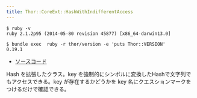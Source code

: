 ```yaml
---
title: Thor::CoreExt::HashWithIndifferentAccess
---
```


```
$ ruby -v
ruby 2.1.2p95 (2014-05-80 revision 45877) [x86_64-darwin13.0]
```

```
$ bundle exec  ruby -r thor/version -e 'puts Thor::VERSION'
0.19.1
```

* [ソースコード](https://github.com/erikhuda/thor/blob/master/lib/thor/core_ext/hash_with_indifferent_access.rb)

Hash を拡張したクラス。key を強制的にシンボルに変換したHashで文字列でもアクセスできる。key が存在するかどうかを key 名にクエスションマークをつけるだけで確認できる。
